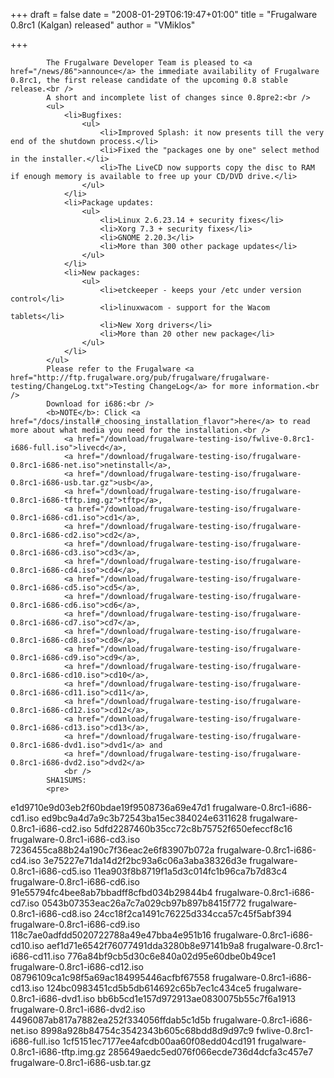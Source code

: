 
+++
draft = false
date = "2008-01-29T06:19:47+01:00"
title = "Frugalware 0.8rc1 (Kalgan) released"
author = "VMiklos"

+++

            The Frugalware Developer Team is pleased to <a href="/news/86">announce</a> the immediate availability of Frugalware 0.8rc1, the first release candidate of the upcoming 0.8 stable release.<br />
            A short and incomplete list of changes since 0.8pre2:<br />
            <ul>
                <li>Bugfixes:
                    <ul>
                        <li>Improved Splash: it now presents till the very end of the shutdown process.</li>
                        <li>Fixed the "packages one by one" select method in the installer.</li>
                        <li>The LiveCD now supports copy the disc to RAM if enough memory is available to free up your CD/DVD drive.</li>
                    </ul>
                </li>
                <li>Package updates:
                    <ul>
                        <li>Linux 2.6.23.14 + security fixes</li>
                        <li>Xorg 7.3 + security fixes</li>
                        <li>GNOME 2.20.3</li>
                        <li>More than 300 other package updates</li>
                    </ul>
                </li>
                <li>New packages:
                    <ul>
                        <li>etckeeper - keeps your /etc under version control</li>
                        <li>linuxwacom - support for the Wacom tablets</li>
                        <li>New Xorg drivers</li>
                        <li>More than 20 other new package</li>
                    </ul>
                </li>
            </ul>
            Please refer to the Frugalware <a href="http://ftp.frugalware.org/pub/frugalware/frugalware-testing/ChangeLog.txt">Testing ChangeLog</a> for more information.<br />
            Download for i686:<br />
            <b>NOTE</b>: Click <a href="/docs/install#_choosing_installation_flavor">here</a> to read more about what media you need for the installation.<br />
                <a href="/download/frugalware-testing-iso/fwlive-0.8rc1-i686-full.iso">livecd</a>,
                <a href="/download/frugalware-testing-iso/frugalware-0.8rc1-i686-net.iso">netinstall</a>,
                <a href="/download/frugalware-testing-iso/frugalware-0.8rc1-i686-usb.tar.gz">usb</a>,
                <a href="/download/frugalware-testing-iso/frugalware-0.8rc1-i686-tftp.img.gz">tftp</a>,
                <a href="/download/frugalware-testing-iso/frugalware-0.8rc1-i686-cd1.iso">cd1</a>,
                <a href="/download/frugalware-testing-iso/frugalware-0.8rc1-i686-cd2.iso">cd2</a>,
                <a href="/download/frugalware-testing-iso/frugalware-0.8rc1-i686-cd3.iso">cd3</a>,
                <a href="/download/frugalware-testing-iso/frugalware-0.8rc1-i686-cd4.iso">cd4</a>,
                <a href="/download/frugalware-testing-iso/frugalware-0.8rc1-i686-cd5.iso">cd5</a>,
                <a href="/download/frugalware-testing-iso/frugalware-0.8rc1-i686-cd6.iso">cd6</a>,
                <a href="/download/frugalware-testing-iso/frugalware-0.8rc1-i686-cd7.iso">cd7</a>,
                <a href="/download/frugalware-testing-iso/frugalware-0.8rc1-i686-cd8.iso">cd8</a>,
                <a href="/download/frugalware-testing-iso/frugalware-0.8rc1-i686-cd9.iso">cd9</a>,
                <a href="/download/frugalware-testing-iso/frugalware-0.8rc1-i686-cd10.iso">cd10</a>,
                <a href="/download/frugalware-testing-iso/frugalware-0.8rc1-i686-cd11.iso">cd11</a>,
                <a href="/download/frugalware-testing-iso/frugalware-0.8rc1-i686-cd12.iso">cd12</a>,
                <a href="/download/frugalware-testing-iso/frugalware-0.8rc1-i686-cd13.iso">cd13</a>,
                <a href="/download/frugalware-testing-iso/frugalware-0.8rc1-i686-dvd1.iso">dvd1</a> and
                <a href="/download/frugalware-testing-iso/frugalware-0.8rc1-i686-dvd2.iso">dvd2</a>
                <br />
            SHA1SUMS:
            <pre>
e1d9710e9d03eb2f60bdae19f9508736a69e47d1  frugalware-0.8rc1-i686-cd1.iso
ed9bc9a4d7a9c3b72543ba15ec384024e6311628  frugalware-0.8rc1-i686-cd2.iso
5dfd2287460b35cc72c8b75752f650efeccf8c16  frugalware-0.8rc1-i686-cd3.iso
7236455ca88b24a190c7f36eac2e6f83907b072a  frugalware-0.8rc1-i686-cd4.iso
3e75227e71da14d2f2bc93a6c06a3aba38326d3e  frugalware-0.8rc1-i686-cd5.iso
11ea903f8b8719f1a5d3c014fc1b96ca7b7d83c4  frugalware-0.8rc1-i686-cd6.iso
91e55794fc4bee8ab7bbadff8cfbd034b29844b4  frugalware-0.8rc1-i686-cd7.iso
0543b07353eac26a7c7a029cb97b897b8415f772  frugalware-0.8rc1-i686-cd8.iso
24cc18f2ca1491c76225d334cca57c45f5abf394  frugalware-0.8rc1-i686-cd9.iso
118c7ae0adfdd5020722788a49e47bba4e951b16  frugalware-0.8rc1-i686-cd10.iso
aef1d71e6542f76077491dda3280b8e97141b9a8  frugalware-0.8rc1-i686-cd11.iso
776a84bf9cb5d30c6e840a02d95e60dbe0b49ce1  frugalware-0.8rc1-i686-cd12.iso
08796109ca1c98f5a69ac184995446acfbf67558  frugalware-0.8rc1-i686-cd13.iso
124bc0983451cd5b5db614692c65b7ec1c434ce5  frugalware-0.8rc1-i686-dvd1.iso
bb6b5cd1e157d972913ae0830075b55c7f6a1913  frugalware-0.8rc1-i686-dvd2.iso
4496087ab817a7882ea252f334056ffdab5c1d5b  frugalware-0.8rc1-i686-net.iso
8998a928b84754c3542343b605c68bdd8d9d97c9  fwlive-0.8rc1-i686-full.iso
1cf5151ec7177ee4afcdb00aa60f08edd04cd191  frugalware-0.8rc1-i686-tftp.img.gz
285649aedc5ed076f066ecde736d4dcfa3c457e7  frugalware-0.8rc1-i686-usb.tar.gz
            </pre>
            
        